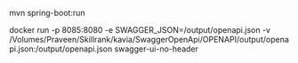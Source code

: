 mvn spring-boot:run

docker run -p 8085:8080 -e SWAGGER_JSON=/output/openapi.json -v /Volumes/Praveen/Skillrank/kavia/SwaggerOpenApi/OPENAPI/output/openapi.json:/output/openapi.json swagger-ui-no-header
